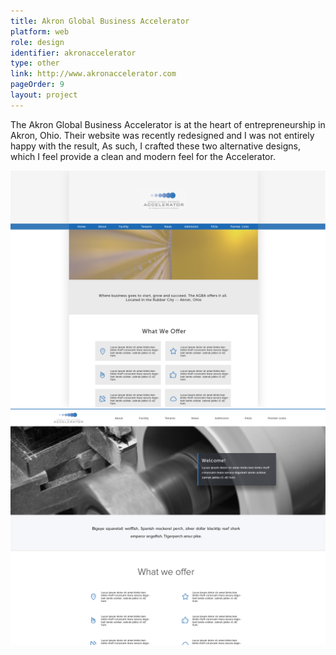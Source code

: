 ```yaml
---
title: Akron Global Business Accelerator
platform: web
role: design
identifier: akronaccelerator
type: other
link: http://www.akronaccelerator.com
pageOrder: 9
layout: project
---
```


The Akron Global Business Accelerator is at the heart of entrepreneurship in Akron, Ohio. Their website was recently redesigned and I was not entirely happy with the result, As such, I crafted these two alternative designs, which I feel provide a clean and modern feel for the Accelerator.

![Website Design 1](./images/1.png)
![Website Design 2](./images/2.png)
